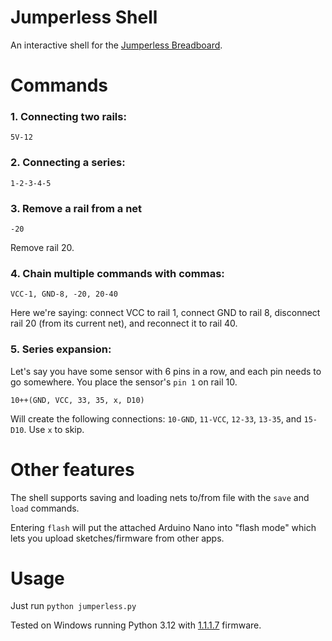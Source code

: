 # Jumperless Shell

An interactive shell for the [Jumperless Breadboard](https://github.com/Architeuthis-Flux/Jumperless).

# Commands

### 1. Connecting two rails:
```
5V-12
```

### 2. Connecting a series:
```
1-2-3-4-5
```

### 3. Remove a rail from a net
 ```
-20
```
Remove rail 20.

### 4. Chain multiple commands with commas:
```
VCC-1, GND-8, -20, 20-40
```
Here we're saying: connect VCC to rail 1, connect GND to rail 8, disconnect rail 20 (from its current net), and reconnect it to rail 40.

### 5. Series expansion:
Let's say you have some sensor with 6 pins in a row, and each pin needs to go somewhere. You place the sensor's `pin 1` on rail 10.
```
10++(GND, VCC, 33, 35, x, D10)
```
Will create the following connections: `10-GND`, `11-VCC`, `12-33`, `13-35`, and `15-D10`. Use `x` to skip.

# Other features

The shell supports saving and loading nets to/from file with the `save` and `load` commands.

Entering `flash` will put the attached Arduino Nano into "flash mode" which lets you upload sketches/firmware from other apps.


# Usage

Just run `python jumperless.py`

Tested on Windows running Python 3.12 with [1.1.1.7](https://github.com/Architeuthis-Flux/Jumperless/releases/download/1.1.1.1.7/firmware.uf2) firmware.
